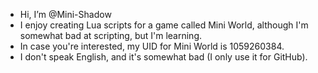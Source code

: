 - Hi, I’m @Mini-Shadow
- I enjoy creating Lua scripts for a game called Mini World, although I'm somewhat bad at scripting, but I'm learning.
- In case you're interested, my UID for Mini World is 1059260384.
- I don't speak English, and it's somewhat bad (I only use it for GitHub).

